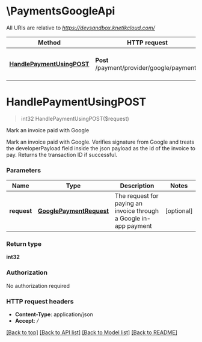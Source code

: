# \PaymentsGoogleApi

All URIs are relative to *https://devsandbox.knetikcloud.com/*

Method | HTTP request | Description
------------- | ------------- | -------------
[**HandlePaymentUsingPOST**](PaymentsGoogleApi.md#HandlePaymentUsingPOST) | **Post** /payment/provider/google/payments | Mark an invoice paid with Google


# **HandlePaymentUsingPOST**
> int32 HandlePaymentUsingPOST($request)

Mark an invoice paid with Google

Mark an invoice paid with Google. Verifies signature from Google and treats the developerPayload field inside the json payload as the id of the invoice to pay. Returns the transaction ID if successful.


### Parameters

Name | Type | Description  | Notes
------------- | ------------- | ------------- | -------------
 **request** | [**GooglePaymentRequest**](GooglePaymentRequest.md)| The request for paying an invoice through a Google in-app payment | [optional] 

### Return type

**int32**

### Authorization

No authorization required

### HTTP request headers

 - **Content-Type**: application/json
 - **Accept**: */*

[[Back to top]](#) [[Back to API list]](../README.md#documentation-for-api-endpoints) [[Back to Model list]](../README.md#documentation-for-models) [[Back to README]](../README.md)

